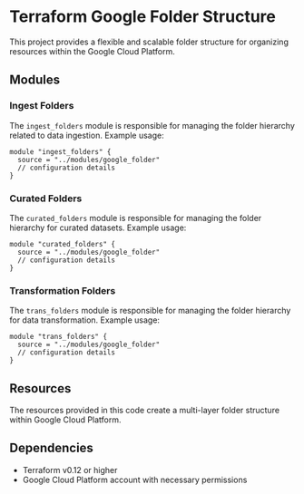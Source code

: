 # Terraform Google Folder Structure

This project provides a flexible and scalable folder structure for organizing resources within the Google Cloud Platform.

## Modules

### Ingest Folders
The `ingest_folders` module is responsible for managing the folder hierarchy related to data ingestion.
Example usage:
```hcl
module "ingest_folders" {
  source = "../modules/google_folder"
  // configuration details
}
```

### Curated Folders
The `curated_folders` module is responsible for managing the folder hierarchy for curated datasets.
Example usage:
```hcl
module "curated_folders" {
  source = "../modules/google_folder"
  // configuration details
}
```

### Transformation Folders
The `trans_folders` module is responsible for managing the folder hierarchy for data transformation.
Example usage:
```hcl
module "trans_folders" {
  source = "../modules/google_folder"
  // configuration details
}
```

## Resources

The resources provided in this code create a multi-layer folder structure within Google Cloud Platform.

## Dependencies

- Terraform v0.12 or higher
- Google Cloud Platform account with necessary permissions

